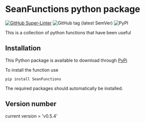 # SeanFunctions python package
[![GitHub Super-Linter](https://github.com/sfayfar/SeanFunctions/actions/workflows/super-linter.yml/badge.svg)](https://github.com/marketplace/actions/super-linter)
![GitHub tag (latest SemVer)](https://img.shields.io/github/v/tag/sfayfar/SeanFunctions)
![PyPI](https://img.shields.io/pypi/v/SeanFunctions)

This is a collection of python functions that have been useful

## Installation
This Python package is available to download through [PyPi](https://pypi.org/project/SeanFunctions/)

To install the function use

`pip install SeanFunctions`

The required packages should automatically be installed.

## Version number
current version = 'v0.5.4'

